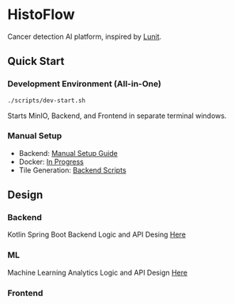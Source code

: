 # HistoFlow

Cancer detection AI platform, inspired by [Lunit](https://www.lunit.io/).

## Quick Start

### Development Environment (All-in-One)

```bash
./scripts/dev-start.sh
```

Starts MinIO, Backend, and Frontend in separate terminal windows.

### Manual Setup

- Backend: [Manual Setup Guide](./docs/setup/backend/manual.kot.md)
- Docker: [In Progress]()
- Tile Generation: [Backend Scripts](./backend/scripts/README.md)

## Design

### Backend

Kotlin Spring Boot Backend Logic and API Desing [Here](./docs/design/backend.md)

### ML

Machine Learning Analytics Logic and API Design [Here](./docs/design/ml.md)

### Frontend
